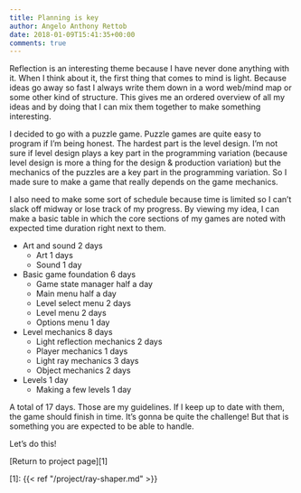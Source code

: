 ```yaml
---
title: Planning is key
author: Angelo Anthony Rettob
date: 2018-01-09T15:41:35+00:00
comments: true
---
```

Reflection is an interesting theme because I have never done anything with it. When I think about it, the first thing that comes to mind is light. Because ideas go away so fast I always write them down in a word web/mind map or some other kind of structure. This gives me an ordered overview of all my ideas and by doing that I can mix them together to make something interesting.

I decided to go with a puzzle game. Puzzle games are quite easy to program if I&#8217;m being honest. The hardest part is the level design. I&#8217;m not sure if level design plays a key part in the programming variation (because level design is more a thing for the design & production variation) but the mechanics of the puzzles are a key part in the programming variation. So I made sure to make a game that really depends on the game mechanics.

I also need to make some sort of schedule because time is limited so I can&#8217;t slack off midway or lose track of my progress. By viewing my idea, I can make a basic table in which the core sections of my games are noted with expected time duration right next to them.

  * Art and sound 2 days 
      * Art 1 days
      * Sound 1 day
  * Basic game foundation 6 days 
      * Game state manager half a day
      * Main menu half a day
      * Level select menu 2 days
      * Level menu 2 days
      * Options menu 1 day
  * Level mechanics 8 days 
      * Light reflection mechanics 2 days
      * Player mechanics 1 days
      * Light ray mechanics 3 days
      * Object mechanics 2 days
  * Levels 1 day 
      * Making a few levels 1 day

A total of 17 days. Those are my guidelines. If I keep up to date with them, the game should finish in time. It&#8217;s gonna be quite the challenge! But that is something you are expected to be able to handle.

Let&#8217;s do this!

[Return to project page][1]

 [1]: {{< ref "/project/ray-shaper.md" >}}